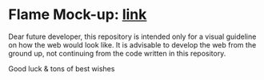 # Flame Mock-up: [link](https://flamemockup.github.io/mockup/)

Dear future developer, this repository is intended only for a visual guideline on how the web would look like. 
It is advisable to develop the web from the ground up, not continuing from the code written in this repository.

Good luck & tons of best wishes


